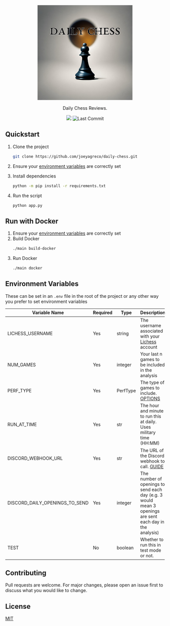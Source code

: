<div align="center">
    <img src="https://github.com/joeyagreco/daily-chess/blob/main/img/daily_chess_logo.png" alt="daily chess logo" width="300"/>

Daily Chess Reviews.

<a target="_blank" href="https://www.python.org/downloads/" title="Python version"><img src="https://img.shields.io/badge/python-%3E=_3.10-teal.svg"></a>
![Last Commit](https://img.shields.io/github/last-commit/joeyagreco/daily-chess)
<br>
</div>

## Quickstart

1. Clone the project
    ```bash
    git clone https://github.com/joeyagreco/daily-chess.git
    ```
2. Ensure your [environment variables](https://github.com/joeyagreco/daily-chess#environment-variables) are correctly set
3. Install dependencies

    ```bash
    python -m pip install -r requirements.txt
    ```
4. Run the script
    ```bash
    python app.py
    ``````

## Run with Docker

1. Ensure your [environment variables](https://github.com/joeyagreco/daily-chess#environment-variables) are correctly set
2. Build Docker
    ```bash
    ./main build-docker
    ```
3. Run Docker
    ```bash
    ./main docker
    ```

## Environment Variables

These can be set in an `.env` file in the root of the project or any other way you prefer to set environment variables

| Variable Name                  	| Required 	| Type     	| Description                                                                                              	|
|--------------------------------	|----------	|----------	|----------------------------------------------------------------------------------------------------------	|
| LICHESS_USERNAME               	| Yes     	| string   	| The username associated with your [Lichess](https://lichess.org/) account                                                        	|
| NUM_GAMES                      	| Yes     	| integer  	| Your last n games to be included in the analysis                                                         	|
| PERF_TYPE                      	| Yes     	| PerfType 	| The type of games to include. [OPTIONS](https://github.com/joeyagreco/daily-chess/blob/main/enumeration/PerfType.py)                                                                  	|
| RUN_AT_TIME                    	| Yes     	| str      	| The hour and minute to run this at daily. Uses military time (HH:MM)                                     	|
| DISCORD_WEBHOOK_URL            	| Yes     	| str      	| The URL of the Discord webhook to call. [GUIDE](https://hookdeck.com/webhooks/platforms/how-to-get-started-with-discord-webhooks#discord-webhook-example)                                                            	|
| DISCORD_DAILY_OPENINGS_TO_SEND 	| Yes     	| integer  	| The number of openings to send each day (e.g. 3 would mean 3 openings are sent each day in the analysis) 	|
| TEST                           	| No    	| boolean  	| Whether to run this in test mode or not.                                                                 	|

## Contributing

Pull requests are welcome. For major changes, please open an issue first to discuss what you would like to change.

## License

[MIT](https://choosealicense.com/licenses/mit/)

